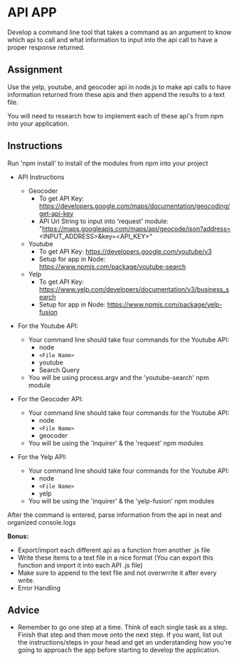 # API APP
Develop a command line tool that takes a command as an argument to know which api to call and what information to input into the api call to have a proper response returned.

## Assignment
Use the yelp, youtube, and geocoder api in node.js to make api calls to have information returned from these apis and then append the results to a text file.

You will need to research how to implement each of these api's from npm into your application.

## Instructions

Run 'npm install' to install of the modules from npm into your project

* API Instructions
  * Geocoder
    * To get API Key:  https://developers.google.com/maps/documentation/geocoding/get-api-key
    * API Url String to input into 'request' module: "https://maps.googleapis.com/maps/api/geocode/json?address=<INPUT_ADDRESS>&key=<API_KEY>"
  * Youtube
    * To get API Key: https://developers.google.com/youtube/v3
    * Setup for app in Node: https://www.npmjs.com/package/youtube-search
  * Yelp
    * To get API Key: https://www.yelp.com/developers/documentation/v3/business_search
    * Setup for app in Node: https://www.npmjs.com/package/yelp-fusion

* For the Youtube API:
  * Your command line should take four commands for the Youtube API:
    * node
    * ```<File Name>```
    * youtube
    * Search Query
  * You will be using process.argv and the 'youtube-search' npm module
* For the Geocoder API:
  * Your command line should take four commands for the Youtube API:
    * node
    * ```<File Name>```
    * geocoder
  * You will be using the 'inquirer' & the 'request' npm modules
* For the Yelp API:
  * Your command line should take four commands for the Youtube API:
    * node
    * ```<File Name>```
    * yelp
  * You will be using the 'inquirer' & the 'yelp-fusion' npm modules

After the command is entered, parse information from the api in neat and organized console.logs</br>

<strong>Bonus:</strong></br>
* Export/import each different api as a function from another .js file</br>
* Write these items to a text file in a nice format (You can export this function and import it into each API .js file)</br>
* Make sure to append to the text file and not overwrrite it after every write.
* Error Handling

## Advice
* Remember to go one step at a time. Think of each single task as a step. Finish that step and then move onto the next step. If you want, list out the instructions/steps in your head and get an understanding how you're going to approach the app before starting to develop the application.
